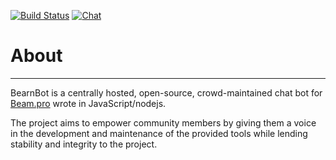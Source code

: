 [![Build Status](https://travis-ci.org/SReject/BearnBot.svg?branch=master)](https://travis-ci.org/SReject/BearnBot) [![Chat](https://badges.gitter.im/SReject/BearnBot.svg)](https://gitter.im/BearnBot/lobby?utm_source=badge&utm_medium=badge&utm_campaign=pr-badge&utm_content=badge)

# About  
-----

BearnBot is a centrally hosted, open-source, crowd-maintained chat bot for [Beam.pro](https://beam.pro) wrote in JavaScript/nodejs.  

The project aims to empower community members by giving them a voice in the development and maintenance of the provided tools while lending stability and integrity to the project.
